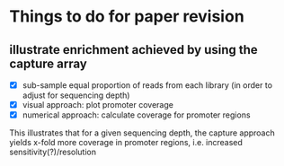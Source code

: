 # Things to do for paper revision
## illustrate enrichment achieved by using the capture array
- [x] sub-sample equal proportion of reads from each library (in order to adjust for sequencing depth)
- [x] visual approach: plot promoter coverage
- [x] numerical approach: calculate coverage for promoter regions

This illustrates that for a given sequencing depth, the capture approach yields x-fold more coverage in promoter regions, i.e. increased sensitivity(?)/resolution
